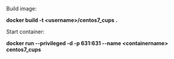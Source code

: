 Build image:

**docker build -t \<username\>/centos7_cups .**

Start container:

**docker run --privileged -d -p 631:631 --name \<containername\> centos7_cups**
